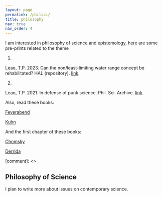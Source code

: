 ```yaml
---
layout: page
permalink: /philsci/
title: philosophy 
nav: true 
nav_order: 4
---
```


 I am interested in philosophy of science and epistemology, here are some pre-prints related to the theme 

1.
Leao, T.P. 2023. Can the non/least-limiting water range concept be rehabilitated? HAL (repository). <a href="https://hal.science/hal-03983271v1">link</a>.     

2.
Leao, T.P. 2021. In defense of punk science. Phil. Sci. Archive. <a href="http://philsci-archive.pitt.edu/18915/">link</a>.   
 
Also, read these books:

<a href="https://theanarchistlibrary.org/library/paul-feyerabend-against-method">Feyerabend</a>

<a href="https://archive.org/details/ThomasS.KuhnTheStructureOfScientificRevolutions">Kuhn</a>

And the first chapter of these books:

<a href="https://mitpress.mit.edu/9780262530071/aspects-of-the-theory-of-syntax/">Chomsky</a>

<a href="https://archive.org/details/delagrammatologi0000derr">Derrida</a>


[comment]: <> <h2> Philosophy of Science </h2> 


I plan to write more about issues on contemporary science.     
